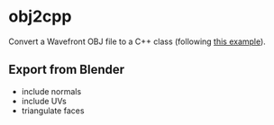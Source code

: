 # obj2cpp

Convert a Wavefront OBJ file to a C++ class (following [this example](https://www.raywenderlich.com/48293/how-to-export-blender-models-to-opengl-es-part-1)).

## Export from Blender

- include normals
- include UVs
- triangulate faces

